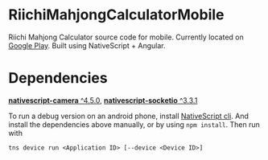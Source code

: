 # RiichiMahjongCalculatorMobile

Riichi Mahjong Calculator source code for mobile. Currently located on [Google Play](https://play.google.com/store/apps/details?id=org.nativescript.RiichiMahjongCalculator).
Built using NativeScript + Angular. 

# Dependencies

[**nativescript-camera** ^4.5.0](https://www.npmjs.com/package/nativescript-camera), 
[**nativescript-socketio** ^3.3.1](https://www.npmjs.com/package/nativescript-socketio)

To run a debug version on an android phone, install [NativeScript cli](https://docs.nativescript.org/start/ns-setup-win).
And install the dependencies above manually, or by using `npm install`. Then run with 

`tns device run <Application ID> [--device <Device ID>]`
